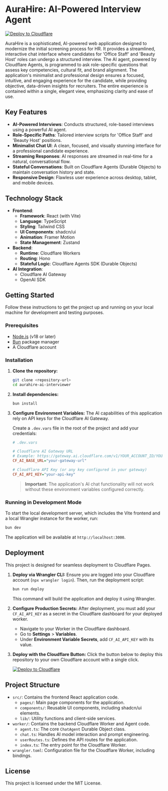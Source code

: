 # AuraHire: AI-Powered Interview Agent

[![Deploy to Cloudflare](https://deploy.workers.cloudflare.com/button)](https://deploy.workers.cloudflare.com/?url=https://github.com/raymondhocc/HR-interview-agent-20250930-051457)

AuraHire is a sophisticated, AI-powered web application designed to modernize the initial screening process for HR. It provides a streamlined, interactive chat interface where candidates for 'Office Staff' and 'Beauty Host' roles can undergo a structured interview. The AI agent, powered by Cloudflare Agents, is programmed to ask role-specific questions that assess key competencies, cultural fit, and brand alignment. The application's minimalist and professional design ensures a focused, intuitive, and engaging experience for the candidate, while providing objective, data-driven insights for recruiters. The entire experience is contained within a single, elegant view, emphasizing clarity and ease of use.

## Key Features

-   **AI-Powered Interviews**: Conducts structured, role-based interviews using a powerful AI agent.
-   **Role-Specific Paths**: Tailored interview scripts for 'Office Staff' and 'Beauty Host' positions.
-   **Minimalist Chat UI**: A clean, focused, and visually stunning interface for a professional candidate experience.
-   **Streaming Responses**: AI responses are streamed in real-time for a natural, conversational flow.
-   **Stateful Conversations**: Built on Cloudflare Agents (Durable Objects) to maintain conversation history and state.
-   **Responsive Design**: Flawless user experience across desktop, tablet, and mobile devices.

## Technology Stack

-   **Frontend**:
    -   **Framework**: React (with Vite)
    -   **Language**: TypeScript
    -   **Styling**: Tailwind CSS
    -   **UI Components**: shadcn/ui
    -   **Animation**: Framer Motion
    -   **State Management**: Zustand
-   **Backend**:
    -   **Runtime**: Cloudflare Workers
    -   **Routing**: Hono
    -   **Stateful Logic**: Cloudflare Agents SDK (Durable Objects)
-   **AI Integration**:
    -   Cloudflare AI Gateway
    -   OpenAI SDK

## Getting Started

Follow these instructions to get the project up and running on your local machine for development and testing purposes.

### Prerequisites

-   [Node.js](https://nodejs.org/) (v18 or later)
-   [Bun](https://bun.sh/) package manager
-   A Cloudflare account

### Installation

1.  **Clone the repository:**
    ```bash
    git clone <repository-url>
    cd aurahire-ai-interviewer
    ```

2.  **Install dependencies:**
    ```bash
    bun install
    ```

3.  **Configure Environment Variables:**
    The AI capabilities of this application rely on API keys for the Cloudflare AI Gateway.

    Create a `.dev.vars` file in the root of the project and add your credentials:
    ```ini
    # .dev.vars

    # Cloudflare AI Gateway URL
    # Example: https://gateway.ai.cloudflare.com/v1/YOUR_ACCOUNT_ID/YOUR_GATEWAY_NAME/openai
    CF_AI_BASE_URL="your-gateway-url"

    # Cloudflare API Key (or any key configured in your gateway)
    CF_AI_API_KEY="your-api-key"
    ```
    > **Important**: The application's AI chat functionality will not work without these environment variables configured correctly.

### Running in Development Mode

To start the local development server, which includes the Vite frontend and a local Wrangler instance for the worker, run:

```bash
bun dev
```

The application will be available at `http://localhost:3000`.

## Deployment

This project is designed for seamless deployment to Cloudflare Pages.

1.  **Deploy via Wrangler CLI:**
    Ensure you are logged into your Cloudflare account (`npx wrangler login`). Then, run the deployment script:
    ```bash
    bun run deploy
    ```
    This command will build the application and deploy it using Wrangler.

2.  **Configure Production Secrets:**
    After deployment, you must add your `CF_AI_API_KEY` as a secret in the Cloudflare dashboard for your deployed worker.
    -   Navigate to your Worker in the Cloudflare dashboard.
    -   Go to **Settings** > **Variables**.
    -   Under **Environment Variable Secrets**, add `CF_AI_API_KEY` with its value.

3.  **Deploy with the Cloudflare Button:**
    Click the button below to deploy this repository to your own Cloudflare account with a single click.

    [![Deploy to Cloudflare](https://deploy.workers.cloudflare.com/button)](https://deploy.workers.cloudflare.com/?url=https://github.com/raymondhocc/HR-interview-agent-20250930-051457)

## Project Structure

-   `src/`: Contains the frontend React application code.
    -   `pages/`: Main page components for the application.
    -   `components/`: Reusable UI components, including shadcn/ui elements.
    -   `lib/`: Utility functions and client-side services.
-   `worker/`: Contains the backend Cloudflare Worker and Agent code.
    -   `agent.ts`: The core `ChatAgent` Durable Object class.
    -   `chat.ts`: Handles AI model interaction and prompt engineering.
    -   `userRoutes.ts`: Defines the API routes for the application.
    -   `index.ts`: The entry point for the Cloudflare Worker.
-   `wrangler.toml`: Configuration file for the Cloudflare Worker, including bindings.

## License

This project is licensed under the MIT License.